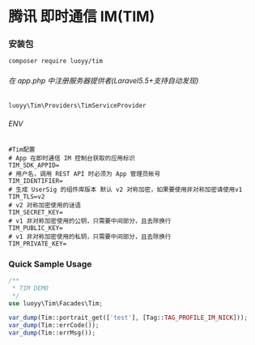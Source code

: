 # 腾讯 即时通信 IM(TIM)

### 安装包
```bash
composer require luoyy/tim
```
###### 在 app.php 中注册服务器提供者(Laravel5.5+支持自动发现)
```php
luoyy\Tim\Providers\TimServiceProvider
```
###### ENV
```env
#Tim配置
# App 在即时通信 IM 控制台获取的应用标识
TIM_SDK_APPID=
# 用户名，调用 REST API 时必须为 App 管理员帐号
TIM_IDENTIFIER=
# 生成 UserSig 的组件库版本 默认 v2 对称加密，如果要使用非对称加密请使用v1
TIM_TLS=v2
# v2 对称加密使用的谜语
TIM_SECRET_KEY=
# v1 非对称加密使用的公钥，只需要中间部分，且去除换行
TIM_PUBLIC_KEY=
# v1 非对称加密使用的私钥，只需要中间部分，且去除换行
TIM_PRIVATE_KEY=
```

### Quick Sample Usage
```php
/**
 * TIM DEMO
 */
use luoyy\Tim\Facades\Tim;

var_dump(Tim::portrait_get(['test'], [Tag::TAG_PROFILE_IM_NICK]));
var_dump(Tim::errCode());
var_dump(Tim::errMsg());
```